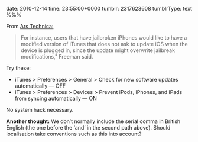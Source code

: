 date: 2010-12-14
time: 23:55:00+0000
tumblr: 2317623608
tumblrType: text
%%%

From [Ars Technica:](http://arstechnica.com/apple/news/2010/12/iphone-jailbreaker-set-to-bring-cydia-to-mac-os-x.ars)

> For instance, users that have jailbroken iPhones would like to have a modified version of iTunes that does not ask to update iOS when the device is plugged in, since the update might overwrite jailbreak modifications," Freeman said.

Try these:

- iTunes > Preferences > General > Check for new software updates automatically — OFF
- iTunes > Preferences > Devices > Prevent iPods, iPhones, and iPads from syncing automatically — ON

No system hack necessary.

**Another thought:** We don’t normally include the serial comma in British English (the one before the ‘and’ in the second path above). Should localisation take conventions such as this into account?
